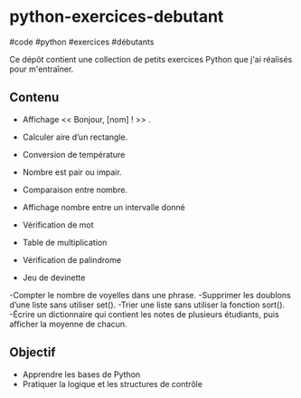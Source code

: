 # python-exercices-debutant
#code #python #exercices #débutants

Ce dépôt contient une collection de petits exercices Python que j'ai réalisés pour m'entraîner.

## Contenu

- Affichage << Bonjour, [nom] ! >> .
- Calculer aire d’un rectangle.
- Conversion de température
- Nombre est pair ou impair.
- Comparaison entre nombre.

- Affichage nombre entre un intervalle donné
- Vérification de mot
- Table de multiplication
- Vérification de palindrome
- Jeu de devinette

-Compter le nombre de voyelles dans une phrase.
-Supprimer les doublons d’une liste sans utiliser set().
-Trier une liste sans utiliser la fonction sort().
-Écrire un dictionnaire qui contient les notes de plusieurs étudiants, puis afficher la moyenne de chacun.


## Objectif

- Apprendre les bases de Python
- Pratiquer la logique et les structures de contrôle
